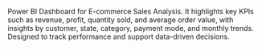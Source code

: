 Power BI Dashboard for E-commerce Sales Analysis. It highlights key KPIs such as revenue, profit, quantity sold, and average order value, with insights by customer, state, category, payment mode, and monthly trends. Designed to track performance and support data-driven decisions.
